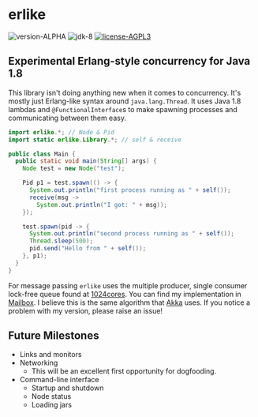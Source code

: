 erlike
======

![version-ALPHA](http://img.shields.io/badge/version-ALPHA-green.svg?style=flat)
![jdk-8](http://img.shields.io/badge/jdk-8-blue.svg?style=flat)
[![license-AGPL3](http://img.shields.io/badge/license-AGPL3-red.svg?style=flat)](https://github.com/axblount/erlike/blob/master/LICENSE)

Experimental Erlang-style concurrency for Java 1.8
--------------------------------------------------

This library isn't doing anything new when it comes to concurrency.
It's mostly just Erlang-like syntax around `java.lang.Thread`. It uses Java 1.8 
lambdas and `@FunctionalInterface`s to make spawning processes and communicating 
between them easy.

```java
import erlike.*; // Node & Pid
import static erlike.Library.*; // self & receive

public class Main {
  public static void main(String[] args) {
    Node test = new Node("test");

    Pid p1 = test.spawn(() -> {
      System.out.println("first process running as " + self());
      receive(msg ->
        System.out.println("I got: " + msg));
    });

    test.spawn(pid -> {
      System.out.println("second process running as " + self());
      Thread.sleep(500);
      pid.send("Hello from " + self());
    }, p1);
  }
}
```

For message passing `erlike` uses the multiple producer, single consumer 
lock-free queue found at [1024cores][1]. You can find my implementation in
[Mailbox][2]. I believe this is the same algorithm that [Akka][3] uses. If you 
notice a problem with my version, please raise an issue!

Future Milestones
-----------------

* Links and monitors
* Networking
  * This will be an excellent first opportunity for dogfooding.
* Command-line interface
  * Startup and shutdown
  * Node status
  * Loading jars

[1]:http://www.1024cores.net/home/lock-free-algorithms/queues/non-intrusive-mpsc-node-based-queue
[2]:https://github.com/axblount/erlike/blob/master/src/lambda/java/erlike/Mailbox.java
[3]:http://akka.io
